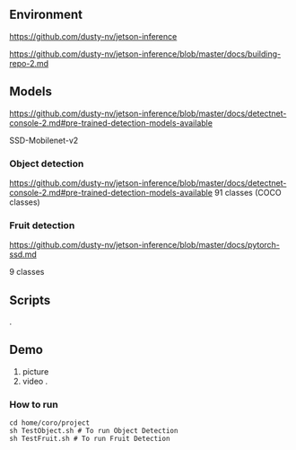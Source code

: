 ##  Environment

https://github.com/dusty-nv/jetson-inference

https://github.com/dusty-nv/jetson-inference/blob/master/docs/building-repo-2.md

## Models

https://github.com/dusty-nv/jetson-inference/blob/master/docs/detectnet-console-2.md#pre-trained-detection-models-available

SSD-Mobilenet-v2

### Object detection
https://github.com/dusty-nv/jetson-inference/blob/master/docs/detectnet-console-2.md#pre-trained-detection-models-available
91 classes (COCO classes)

### Fruit detection

https://github.com/dusty-nv/jetson-inference/blob/master/docs/pytorch-ssd.md

9 classes



## Scripts

.

## Demo
1. picture
2. video
.

### How to run

```shell
cd home/coro/project
sh TestObject.sh # To run Object Detection
sh TestFruit.sh # To run Fruit Detection
```

